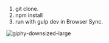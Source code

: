 1. git clone.
2. npm install
3. run with gulp dev in Browser Sync.

![giphy-downsized-large](https://user-images.githubusercontent.com/34093736/36644541-21d8514a-1a5c-11e8-8a6b-2308d8b0be66.gif)
